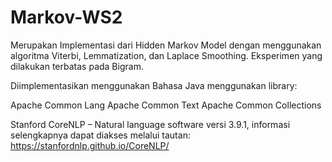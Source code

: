# Markov-WS2

Merupakan Implementasi dari Hidden Markov Model dengan menggunakan algoritma Viterbi, Lemmatization, dan Laplace Smoothing. Eksperimen yang dilakukan terbatas pada Bigram.

Diimplementasikan menggunakan Bahasa Java menggunakan library:

Apache Common Lang
Apache Common Text
Apache Common Collections

Stanford CoreNLP – Natural language software versi 3.9.1, informasi selengkapnya dapat diakses melalui tautan: https://stanfordnlp.github.io/CoreNLP/
